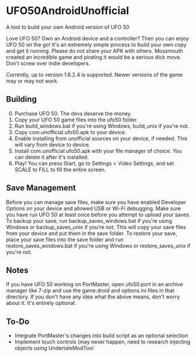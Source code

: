 # UFO50AndroidUnofficial
A tool to build your own Android version of UFO 50

Love UFO 50? Own an Android device and a controller? Then you can enjoy UFO 50 on the go!
It's an extremely simple process to build your own copy and get it running.
Please do not share your APK with others. Mossmouth created an incredible game and
pirating it would be a serious dick move. Don't screw over indie developers.

Currently, up to version 1.6.2.4 is supported. Newer versions of the game may or may not work.

## Building
0. Purchase UFO 50. The devs deserve the money.
1. Copy your UFO 50 game files into the ufo50 folder.
2. Run build_windows.bat if you're using Windows, build_unix if you're not.
3. Copy com.unofficial.ufo50.apk to your device.
4. Enable installing from unofficial sources on your device, if needed. This will vary from device to device.
5. Install com.unofficial.ufo50.apk with your file manager of choice. You can delete it after it's installed.
6. Play! You can press Start, go to Settings > Video Settings, and set SCALE to FILL to fill the entire screen.

## Save Management
Before you can manage save files, make sure you have enabled Developer Options on your device and allowed USB or Wi-Fi debugging. Make sure you have run UFO 50 at least once before you attempt to upload your saves.
To backup your save, run backup_saves_windows.bat if you're using Windows or backup_saves_unix if you're not.
This will copy your save files from your device and put them in the save folder.
To restore your save, place your save files into the save folder and run restore_saves_windows.bat if you're using Windows or restore_saves_unix if you're not.

## Notes
If you have UFO 50 working on PortMaster, open ufo50.port in an archive manager like 7-zip and use the game.droid and options.ini files in that directory.
If you don't have any idea what the above means, don't worry about it. It's entirely optional.

## To-Do
- Integrate PortMaster's changes into build script as an optional selection
- Implement touch controls (may never happen, need to research injecting objects using UndertaleModTool
